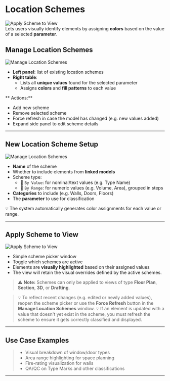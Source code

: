 ﻿# Location Schemes
![Apply Scheme to View](../assets/images/LocationSchemes.png)  
Lets users visually identify elements by assigning **colors** based on the value of a selected **parameter**.

## Manage Location Schemes

![Manage Location Schemes](../assets/images/ManageLocations.png)

- **Left panel**: list of existing location schemes  
- **Right table**:  
  - Lists all **unique values** found for the selected parameter  
  - Assigns **colors** and **fill patterns** to each value  

** Actions:**
- Add new scheme  
- Remove selected scheme  
- Force refresh in case the model has changed (e.g. new values added)  
- Expand side panel to edit scheme details  

---

## New Location Scheme Setup
![Manage Location Schemes](../assets/images/NewLocationSchema.png)
- **Name** of the scheme  
- Whether to include elements from **linked models**  
- Scheme type:  
  - 🔘 `By Value`: for nominal/text values (e.g. Type Name)  
  - 🔘 `By Range`: for numeric values (e.g. Volume, Area), grouped in steps  
- **Categories** to include (e.g. Walls, Doors, Floors)  
- The **parameter** to use for classification  

💡 The system automatically generates color assignments for each value or range.

---

## Apply Scheme to View
![Apply Scheme to View](../assets/images/ApplyScheme.png)

- Simple scheme picker window    
- Toggle which schemes are active    
- Elements are **visually highlighted** based on their assigned values  
- The view will retain the visual overrides defined by the active schemes.

> ⚠️ **Note:** Schemes can only be applied to views of type **Floor Plan**, **Section**, **3D**, or **Drafting**.
 
> 💡 To reflect recent changes (e.g. edited or newly added values), reopen the scheme picker or use the **Force Refresh** button in the **Manage Location Schemes** window.
> 💡 If an element is updated with a value that doesn't yet exist in the scheme, you must refresh the scheme to ensure it gets correctly classified and displayed.


---

## Use Case Examples

>- Visual breakdown of window/door types  
>- Area range highlighting for space planning  
>- Fire-rating visualization for walls  
>- QA/QC on Type Marks and other classifications  

---

